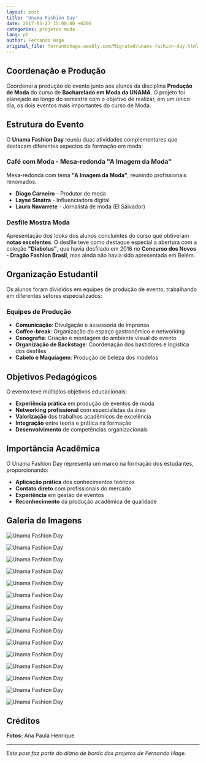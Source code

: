 ```yaml
---
layout: post
title: 'Unama Fashion Day'
date: 2017-05-27 15:00:00 +0200
categories: projetos moda
lang: pt
author: Fernando Hage
original_file: fernandohage.weebly.com/Migrated/unama-fashion-day.html
---
```


## Coordenação e Produção

Coordenei a produção do evento junto aos alunos da disciplina **Produção de Moda** do curso de **Bacharelado em Moda da UNAMA**. O projeto foi planejado ao longo do semestre com o objetivo de realizar, em um único dia, os dois eventos mais importantes do curso de Moda.

## Estrutura do Evento

O **Unama Fashion Day** reuniu duas atividades complementares que destacam diferentes aspectos da formação em moda:

### Café com Moda - Mesa-redonda "A Imagem da Moda"

Mesa-redonda com tema **"A Imagem da Moda"**, reunindo profissionais renomados:

- **Diogo Carneiro** - Produtor de moda
- **Layse Sinatra** - Influenciadora digital
- **Laura Navarrete** - Jornalista de moda (El Salvador)

### Desfile Mostra Moda

Apresentação dos looks dos alunos concluintes do curso que obtiveram **notas excelentes**. O desfile teve como destaque especial a abertura com a coleção **"Diabolus"**, que havia desfilado em 2016 no **Concurso dos Novos - Dragão Fashion Brasil**, mas ainda não havia sido apresentada em Belém.

## Organização Estudantil

Os alunos foram divididos em equipes de produção de evento, trabalhando em diferentes setores especializados:

### Equipes de Produção

- **Comunicação**: Divulgação e assessoria de imprensa
- **Coffee-break**: Organização do espaço gastronômico e networking
- **Cenografia**: Criação e montagem do ambiente visual do evento
- **Organização de Backstage**: Coordenação dos bastidores e logística dos desfiles
- **Cabelo e Maquiagem**: Produção de beleza dos modelos

## Objetivos Pedagógicos

O evento teve múltiplos objetivos educacionais:

- **Experiência prática** em produção de eventos de moda
- **Networking profissional** com especialistas da área
- **Valorização** dos trabalhos acadêmicos de excelência
- **Integração** entre teoria e prática na formação
- **Desenvolvimento** de competências organizacionais

## Importância Acadêmica

O Unama Fashion Day representa um marco na formação dos estudantes, proporcionando:

- **Aplicação prática** dos conhecimentos teóricos
- **Contato direto** com profissionais do mercado
- **Experiência** em gestão de eventos
- **Reconhecimento** da produção acadêmica de qualidade

## Galeria de Imagens

![Unama Fashion Day](/assets/images/2017-05-27-unama-fashion-day-evento-academico-01.jpg)

![Unama Fashion Day](/assets/images/2017-05-27-unama-fashion-day-evento-academico-02.jpg)

![Unama Fashion Day](/assets/images/2017-05-27-unama-fashion-day-evento-academico-03.jpg)

![Unama Fashion Day](/assets/images/2017-05-27-unama-fashion-day-evento-academico-04.jpg)

![Unama Fashion Day](/assets/images/2017-05-27-unama-fashion-day-evento-academico-05.jpg)

![Unama Fashion Day](/assets/images/2017-05-27-unama-fashion-day-evento-academico-06.jpg)

![Unama Fashion Day](/assets/images/2017-05-27-unama-fashion-day-evento-academico-07.jpg)

![Unama Fashion Day](/assets/images/2017-05-27-unama-fashion-day-evento-academico-08.jpg)

![Unama Fashion Day](/assets/images/2017-05-27-unama-fashion-day-evento-academico-09.jpg)

![Unama Fashion Day](/assets/images/2017-05-27-unama-fashion-day-evento-academico-10.jpg)

![Unama Fashion Day](/assets/images/2017-05-27-unama-fashion-day-evento-academico-11.jpg)

![Unama Fashion Day](/assets/images/2017-05-27-unama-fashion-day-evento-academico-12.jpg)

![Unama Fashion Day](/assets/images/2017-05-27-unama-fashion-day-evento-academico-13.jpg)

![Unama Fashion Day](/assets/images/2017-05-27-unama-fashion-day-evento-academico-14.jpg)

![Unama Fashion Day](/assets/images/2017-05-27-unama-fashion-day-evento-academico-15.jpg)

## Créditos

**Fotos:** Ana Paula Henrique

---

*Este post faz parte do diário de bordo dos projetos de Fernando Hage.*
